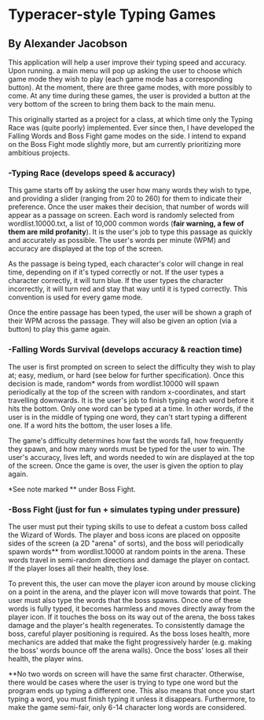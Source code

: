 # Typeracer-style Typing Games

## By Alexander Jacobson

This application will help a user improve their typing speed and accuracy. 
Upon running. a main menu will pop up asking the user to choose which game mode
they wish to play (each game mode has a corresponding button). At the moment, 
there are three game modes, with more possibly to come. At any time during these
games, the user is provided a button at the very bottom of the screen to bring
them back to the main menu.

This originally started as a project for a class, at which time only the Typing
Race was (quite poorly) implemented. Ever since then, I have developed the
Falling Words and Boss Fight game modes on the side. I intend to expand on the
Boss Fight mode slightly more, but am currently prioritizing more ambitious projects.

### -Typing Race (develops speed & accuracy)

This game starts off by asking the user how many words they wish to type,
and providing a slider (ranging from 20 to 260) for them to indicate their 
preference. Once the user makes their decision, that number of words
will appear as a passage on screen. Each word is randomly selected from 
wordlist.10000.txt, a list of 10,000 common words (**fair warning, a few of them
are mild profanity**). It is the user's job to type this passage as quickly and
accurately as possible. The user's words per minute (WPM) and accuracy are 
displayed at the top of the screen.

As the passage is being typed, each character's color will change in real 
time, depending on if it's typed correctly or not. If the user types a 
character correctly, it will turn blue. If the user types the character 
incorrectly, it will turn red and stay that way until it is typed correctly. This
convention is used for every game mode.

Once the entire passage has been typed, the user will be shown a graph of 
their WPM across the passage. They will also be given an option (via a 
button) to play this game again.

### -Falling Words Survival (develops accuracy & reaction time)

The user is first prompted on screen to select the difficulty they wish to play at;
easy, medium, or hard (see below for further specification). Once this decision is 
made, random* words from wordlist.10000 will spawn periodically at the top of the
screen with random x-coordinates, and start travelling downwards. It is the user's
job to finish typing each word before it hits the bottom. Only one word can be 
typed at a time. In other words, if the user is in the middle 
of typing one word, they can't start typing a different one. If a word hits the 
bottom, the user loses a life. 

The game's difficulty determines how fast the words fall, how frequently they 
spawn, and how many words must be typed for the user to win. The user's accuracy, 
lives left, and words needed to win are displayed at the top of the screen. Once
the game is over, the user is given the option to play again.

*See note marked ** under Boss Fight.

### -Boss Fight (just for fun + simulates typing under pressure)

The user must put their typing skills to use to defeat a 
custom boss called the Wizard of Words. The player and boss icons are placed on opposite
sides of the screen (a 2D "arena" of sorts), and the boss will periodically spawn 
words** from wordlist.10000 at random points in the arena. These words travel in 
semi-random directions and damage the player on contact. If the player loses all their
health, they lose. 

To prevent this, the user can move the player icon around by mouse clicking on a point 
in the arena, and the player icon will move towards that point. The user must also 
type the words that the boss spawns. Once one of these words is fully typed, it becomes
harmless and moves directly away from the player icon. If it touches the boss on its 
way out of the arena, the boss takes damage and the player's health regenerates. To
consistently damage the boss, careful player positioning is required. As the boss loses
health, more mechanics are added that make the fight progressively harder (e.g. making 
the boss' words bounce off the arena walls). Once the boss' loses all their 
health, the player wins.

**No two words on screen will have the same first character. Otherwise, there
would be cases where the user is trying to type one word but the program ends up
typing a different one. This also means that once you start typing a word, you must
finish typing it unless it disappears. Furthermore, to make the game semi-fair, only 
6-14 character long words are considered.
